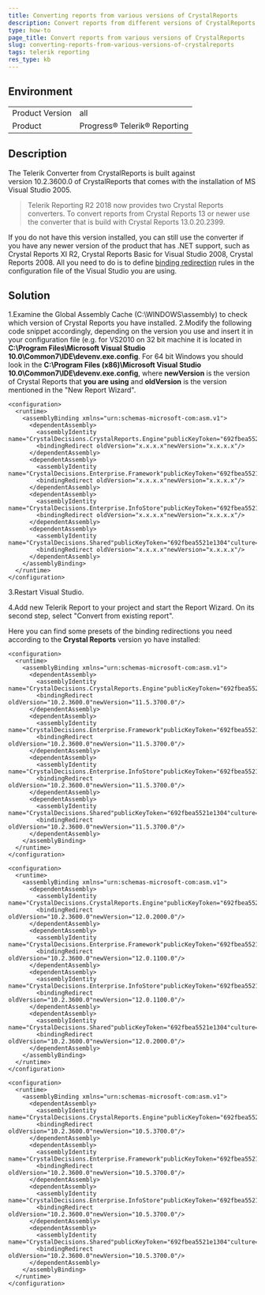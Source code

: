 ```yaml
---
title: Converting reports from various versions of CrystalReports
description: Convert reports from different versions of CrystalReports, using the Telerik Converter.
type: how-to
page_title: Convert reports from various versions of CrystalReports
slug: converting-reports-from-various-versions-of-crystalreports
tags: telerik reporting
res_type: kb
---
```


## Environment
<table>
	<tbody>
		<tr>
			<td>Product Version</td>
			<td>all</td>
		</tr>
		<tr>
			<td>Product</td>
			<td>Progress® Telerik® Reporting</td>
		</tr>
	</tbody>
</table>


## Description

The Telerik Converter from CrystalReports is built against version 10.2.3600.0 of CrystalReports that comes with the installation of MS Visual Studio 2005.   

> Telerik Reporting R2 2018 now provides two Crystal Reports converters. To convert reports from Crystal Reports 13 or newer use the converter that is build with Crystal Reports 13.0.20.2399.

If you do not have this version installed, you can still use the converter if you have any newer version of the product that has .NET support, such as Crystal Reports XI R2, Crystal Reports Basic for Visual Studio 2008, Crystal Reports 2008. All you need to do is to define <a href="http://msdn.microsoft.com/en-us/library/2fc472t2%28VS.80%29.aspx" target="_blank">binding redirection</a> rules in the configuration file of the Visual Studio you are using.  
  
## Solution

1.Examine the Global Assembly Cache (C:\WINDOWS\assembly) to check which version of Crystal Reports you have installed.
2.Modify the following code snippet accordingly, depending on the version you use and insert it in your configuration file (e.g. for VS2010 on 32 bit machine it is located in **C:\Program Files\Microsoft Visual Studio 10.0\Common7\IDE\devenv.exe.config**. For 64 bit Windows you should look in the **C:\Program Files (x86)\Microsoft Visual Studio 10.0\Common7\IDE\devenv.exe.config**, where **newVersion** is the version of Crystal Reports that **you are using** and **oldVersion** is the version mentioned in the "New Report Wizard".

```
<configuration>  
  <runtime>  
    <assemblyBinding xmlns="urn:schemas-microsoft-com:asm.v1">  
      <dependentAssembly>  
        <assemblyIdentity name="CrystalDecisions.CrystalReports.Engine"publicKeyToken="692fbea5521e1304"culture="neutral"/>  
        <bindingRedirect oldVersion="x.x.x.x"newVersion="x.x.x.x"/>  
      </dependentAssembly>  
      <dependentAssembly>  
        <assemblyIdentity name="CrystalDecisions.Enterprise.Framework"publicKeyToken="692fbea5521e1304"culture="neutral"/>  
        <bindingRedirect oldVersion="x.x.x.x"newVersion="x.x.x.x"/>  
      </dependentAssembly>  
      <dependentAssembly>  
        <assemblyIdentity name="CrystalDecisions.Enterprise.InfoStore"publicKeyToken="692fbea5521e1304"culture="neutral"/>  
        <bindingRedirect oldVersion="x.x.x.x"newVersion="x.x.x.x"/>  
      </dependentAssembly>  
      <dependentAssembly>  
        <assemblyIdentity name="CrystalDecisions.Shared"publicKeyToken="692fbea5521e1304"culture="neutral"/>  
        <bindingRedirect oldVersion="x.x.x.x"newVersion="x.x.x.x"/>  
      </dependentAssembly>  
    </assemblyBinding>  
  </runtime>  
</configuration>
```

3.Restart Visual Studio.

4.Add new Telerik Report to your project and start the Report Wizard. On its second step, select "Convert from existing report".

Here you can find some presets of the binding redirections you need according to the **Crystal Reports** version yo have installed:

```
<configuration>  
  <runtime>  
    <assemblyBinding xmlns="urn:schemas-microsoft-com:asm.v1">  
      <dependentAssembly>  
        <assemblyIdentity name="CrystalDecisions.CrystalReports.Engine"publicKeyToken="692fbea5521e1304"culture="neutral"/>  
        <bindingRedirect oldVersion="10.2.3600.0"newVersion="11.5.3700.0"/>  
      </dependentAssembly>  
      <dependentAssembly>  
        <assemblyIdentity name="CrystalDecisions.Enterprise.Framework"publicKeyToken="692fbea5521e1304"culture="neutral"/>  
        <bindingRedirect oldVersion="10.2.3600.0"newVersion="11.5.3700.0"/>  
      </dependentAssembly>  
      <dependentAssembly>  
        <assemblyIdentity name="CrystalDecisions.Enterprise.InfoStore"publicKeyToken="692fbea5521e1304"culture="neutral"/>  
        <bindingRedirect oldVersion="10.2.3600.0"newVersion="11.5.3700.0"/>  
      </dependentAssembly>  
      <dependentAssembly>  
        <assemblyIdentity name="CrystalDecisions.Shared"publicKeyToken="692fbea5521e1304"culture="neutral"/>  
        <bindingRedirect oldVersion="10.2.3600.0"newVersion="11.5.3700.0"/>  
      </dependentAssembly>  
    </assemblyBinding>  
  </runtime>  
</configuration>
```

```
<configuration>  
  <runtime>  
    <assemblyBinding xmlns="urn:schemas-microsoft-com:asm.v1">  
      <dependentAssembly>  
        <assemblyIdentity name="CrystalDecisions.CrystalReports.Engine"publicKeyToken="692fbea5521e1304"culture="neutral"/>  
        <bindingRedirect oldVersion="10.2.3600.0"newVersion="12.0.2000.0"/>  
      </dependentAssembly>  
      <dependentAssembly>  
        <assemblyIdentity name="CrystalDecisions.Enterprise.Framework"publicKeyToken="692fbea5521e1304"culture="neutral"/>  
        <bindingRedirect oldVersion="10.2.3600.0"newVersion="12.0.1100.0"/>  
      </dependentAssembly>  
      <dependentAssembly>  
        <assemblyIdentity name="CrystalDecisions.Enterprise.InfoStore"publicKeyToken="692fbea5521e1304"culture="neutral"/>  
        <bindingRedirect oldVersion="10.2.3600.0"newVersion="12.0.1100.0"/>  
      </dependentAssembly>  
      <dependentAssembly>  
        <assemblyIdentity name="CrystalDecisions.Shared"publicKeyToken="692fbea5521e1304"culture="neutral"/>  
        <bindingRedirect oldVersion="10.2.3600.0"newVersion="12.0.2000.0"/>  
      </dependentAssembly>  
    </assemblyBinding>  
  </runtime>  
</configuration> 
```

```
<configuration>  
  <runtime>  
    <assemblyBinding xmlns="urn:schemas-microsoft-com:asm.v1">  
      <dependentAssembly>  
        <assemblyIdentity name="CrystalDecisions.CrystalReports.Engine"publicKeyToken="692fbea5521e1304"culture="neutral"/>  
        <bindingRedirect oldVersion="10.2.3600.0"newVersion="10.5.3700.0"/>  
      </dependentAssembly>  
      <dependentAssembly>  
        <assemblyIdentity name="CrystalDecisions.Enterprise.Framework"publicKeyToken="692fbea5521e1304"culture="neutral"/>  
        <bindingRedirect oldVersion="10.2.3600.0"newVersion="10.5.3700.0"/>  
      </dependentAssembly>  
      <dependentAssembly>  
        <assemblyIdentity name="CrystalDecisions.Enterprise.InfoStore"publicKeyToken="692fbea5521e1304"culture="neutral"/>  
        <bindingRedirect oldVersion="10.2.3600.0"newVersion="10.5.3700.0"/>  
      </dependentAssembly>  
      <dependentAssembly>  
        <assemblyIdentity name="CrystalDecisions.Shared"publicKeyToken="692fbea5521e1304"culture="neutral"/>  
        <bindingRedirect oldVersion="10.2.3600.0"newVersion="10.5.3700.0"/>  
      </dependentAssembly>  
    </assemblyBinding>  
  </runtime>  
</configuration>
```
